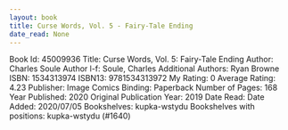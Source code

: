 ```yaml
---
layout: book
title: Curse Words, Vol. 5 - Fairy-Tale Ending
date_read: None
---
```


Book Id: 45009936
Title: Curse Words, Vol. 5: Fairy-Tale Ending
Author: Charles Soule
Author l-f: Soule, Charles
Additional Authors: Ryan Browne
ISBN: 1534313974
ISBN13: 9781534313972
My Rating: 0
Average Rating: 4.23
Publisher: Image Comics
Binding: Paperback
Number of Pages: 168
Year Published: 2020
Original Publication Year: 2019
Date Read: 
Date Added: 2020/07/05
Bookshelves: kupka-wstydu
Bookshelves with positions: kupka-wstydu (#1640)


